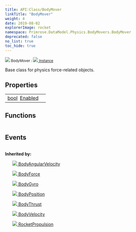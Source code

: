 ```yaml
---
title: API:Class/BodyMover
linkTitle: "BodyMover"
weight: 4
date: 2019-08-02
explorerImage: rocket
namespace: Primrose.DataModel.Physics.BodyMovers.BodyMover
deprecated: false
no_list: true
toc_hide: true
---
```

<small class="inheritance">
<span class="" href="/docs/api-reference/Class/BodyMover"><img src="/icons/silk/rocket.png"/>&nbsp;BodyMover</span>&nbsp;:&nbsp;<a class="" href="/docs/api-reference/Class/Instance"><img src="/icons/silk/default.png"/>&nbsp;Instance</a></small>
<p class="summary">

Base class for physics force-related objects.

</p>
 
## Properties
 
<table class="studiohide">
<tbody>
<tr class="function-row ">
<td style="vertical-align:top;white-space:normal;">
<div>
<a class="type" href="/docs/api-reference/System/Primitives#boolean">bool</a><span class="method-body" style="text-indent: -2em; padding-left: 0.5em"><a class="name" href="Enabled">Enabled</a></span></td>
<td style="vertical-align:top;white-space:normal;">
</td>
</tr>

</tbody>
</table>
 
## Functions
 
<table class="studiohide">
<tbody>
</tbody>
</table>
 
## Events
 
<table class="studiohide">
<tbody>
</tbody>
</table>
<b>
Inherited by:</b>
<div class="inheritors">
<ul class="root">
<a class="" href="/docs/api-reference/Class/BodyAngularVelocity"><img src="/icons/silk/rocket.png"/>&nbsp;BodyAngularVelocity</a>
<ul class="nested">
</ul>
<a class="" href="/docs/api-reference/Class/BodyForce"><img src="/icons/silk/rocket.png"/>&nbsp;BodyForce</a>
<ul class="nested">
</ul>
<a class="" href="/docs/api-reference/Class/BodyGyro"><img src="/icons/silk/rocket.png"/>&nbsp;BodyGyro</a>
<ul class="nested">
</ul>
<a class="" href="/docs/api-reference/Class/BodyPosition"><img src="/icons/silk/rocket.png"/>&nbsp;BodyPosition</a>
<ul class="nested">
</ul>
<a class="" href="/docs/api-reference/Class/BodyThrust"><img src="/icons/silk/rocket.png"/>&nbsp;BodyThrust</a>
<ul class="nested">
</ul>
<a class="" href="/docs/api-reference/Class/BodyVelocity"><img src="/icons/silk/rocket.png"/>&nbsp;BodyVelocity</a>
<ul class="nested">
</ul>
<a class="" href="/docs/api-reference/Class/RocketPropulsion"><img src="/icons/silk/rocket.png"/>&nbsp;RocketPropulsion</a>
<ul class="nested">
</ul>
</ul>
</div>
